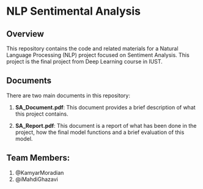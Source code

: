 # NLP Sentimental Analysis

## Overview
This repository contains the code and related materials for a Natural Language Processing (NLP) project focused on Sentiment Analysis. This project is the final project from Deep Learning course in IUST.

## Documents
There are two main documents in this repository:

1. **SA_Document.pdf**: This document provides a brief description of what this project contains.

2. **SA_Report.pdf**: This document is a report of what has been done in the project, how the final model functions and a brief evaluation of this model.


## Team Members:
1. @KamyarMoradian
2. @iMahdiGhazavi
